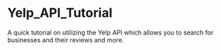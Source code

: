 # Yelp_API_Tutorial
A quick tutorial on utilizing the Yelp API which allows you to search for businesses and their reviews and more.
